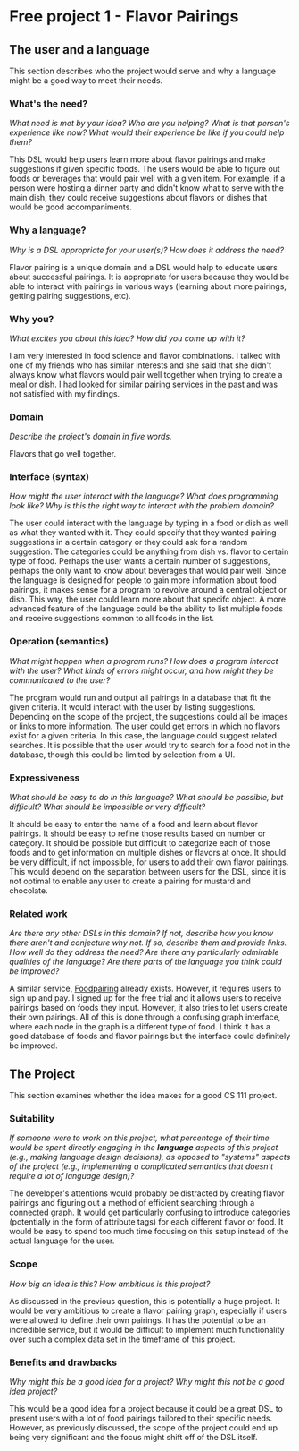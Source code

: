 # Free project 1 - Flavor Pairings

## The user and a language
This section describes who the project would serve and why a language might be a
good way to meet their needs.


### What's the need?
_What need is met by your idea? Who are you helping? What is that person's
experience like now? What would their experience be like if you could help 
them?_

This DSL would help users learn more about flavor pairings and make suggestions if given specific foods. The users would be able to figure out foods or beverages that would pair well with a given item. For example, if a person were hosting a dinner party and didn't know what to serve with the main dish, they could receive suggestions about flavors or dishes that would be good accompaniments. 


### Why a language?
_Why is a DSL appropriate for your user(s)? How does it address the need?_

Flavor pairing is a unique domain and a DSL would help to educate users about successful pairings. It is appropriate for users because they would be able to interact with pairings in various ways (learning about more pairings, getting pairing suggestions, etc).


### Why you?
_What excites you about this idea? How did you come up with it?_

I am very interested in food science and flavor combinations. I talked with one of my friends who has similar interests and she said that she didn't always know what flavors would pair well together when trying to create a meal or dish. I had looked for similar pairing services in the past and was not satisfied with my findings.


### Domain
_Describe the project's domain in five words._

Flavors that go well together.


### Interface (syntax)
_How might the user interact with the language? What does programming look 
like? Why is this the right way to interact with the problem domain?_ 

The user could interact with the language by typing in a food or dish as well as what they wanted with it. They could specify that they wanted pairing suggestions in a certain category or they could ask for a random suggestion. The categories could be anything from dish vs. flavor to certain type of food. Perhaps the user wants a certain number of suggestions, perhaps the only want to know about beverages that would pair well. Since the language is designed for people to gain more information about food pairings, it makes sense for a program to revolve around a central object or dish. This way, the user could learn more about that specifc object. A more advanced feature of the language could be the ability to list multiple foods and receive suggestions common to all foods in the list.


### Operation (semantics)
_What might happen when a program runs? How does a program interact with the
user? What kinds of errors might occur, and how might they be communicated to
the user?_

The program would run and output all pairings in a database that fit the given criteria. It would interact with the user by listing suggestions. Depending on the scope of the project, the suggestions could all be images or links to more information. The user could get errors in which no flavors exist for a given criteria. In this case, the language could suggest related searches. It is possible that the user would try to search for a food not in the database, though this could be limited by selection from a UI. 


### Expressiveness
_What should be easy to do in this language? What should be possible, but
difficult? What should be impossible or very difficult?_

It should be easy to enter the name of a food and learn about flavor pairings. It should be easy to refine those results based on number or category. It should be possible but difficult to categorize each of those foods and to get information on multiple dishes or flavors at once. It should be very difficult, if not impossible, for users to add their own flavor pairings. This would depend on the separation between users for the DSL, since it is not optimal to enable any user to create a pairing for mustard and chocolate.


### Related work
_Are there any other DSLs in this domain? If not, describe how you know there
aren't and conjecture why not. If so, describe them and provide links. How well 
do they address the need? Are there any particularly admirable qualities of the
language? Are there parts of the language you think could be improved?_

A similar service, [Foodpairing](https://www.foodpairing.com/en/home) already exists. However, it requires users to sign up and pay. I signed up for the free trial and it allows users to receive pairings based on foods they input. However, it also tries to let users create their own pairings. All of this is done through a confusing graph interface, where each node in the graph is a different type of food. I think it has a good database of foods and flavor pairings but the interface could definitely be improved.


## The Project
This section examines whether the idea makes for a good CS 111 project.


### Suitability
_If someone were to work on this project, what percentage of their time would be
spent directly engaging in the **language** aspects of this project (e.g.,
making language design decisions), as opposed to "systems" aspects of the
project (e.g., implementing a complicated semantics that doesn't require a lot
of language design)?_

The developer's attentions would probably be distracted by creating flavor pairings and figuring out a method of efficient searching through a connected graph. It would get particularly confusing to introduce categories (potentially in the form of attribute tags) for each different flavor or food. It would be easy to spend too much time focusing on this setup instead of the actual language for the user.


### Scope
_How big an idea is this? How ambitious is this project?_

As discussed in the previous question, this is potentially a huge project. It would be very ambitious to create a flavor pairing graph, especially if users were allowed to define their own pairings. It has the potential to be an incredible service, but it would be difficult to implement much functionality over such a complex data set in the timeframe of this project.


### Benefits and drawbacks
_Why might this be a good idea for a project? Why might this not be a good idea 
project?_

This would be a good idea for a project because it could be a great DSL to present users with a lot of food pairings tailored to their specific needs. However, as previously discussed, the scope of the project could end up being very significant and the focus might shift off of the DSL itself.


